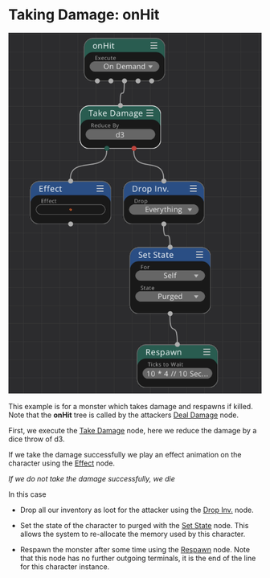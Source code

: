 # Taking Damage: onHit

![Lookout](../../images/examples/onHit.png)

This example is for a monster which takes damage and respawns if killed. Note that the **onHit** tree is called by the attackers [Deal Damage](../../nodes/deal_damage.md) node.

First, we execute the [Take Damage](../../nodes/take_damage.md) node, here we reduce the damage by a dice throw of d3.

If we take the damage successfully we play an effect animation on the character using the [Effect](../../nodes/effect.md) node.

*If we do not take the damage successfully, we die*

In this case

* Drop all our inventory as loot for the attacker using the [Drop Inv.](../../nodes/drop_inventory.md) node.

* Set the state of the character to purged with the [Set State](../../nodes/set_state.md) node. This allows the system to re-allocate the memory used by this character.

* Respawn the monster after some time using the [Respawn](../../nodes/respawn.md) node. Note that this node has no further outgoing terminals, it is the end of the line for this character instance.

